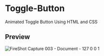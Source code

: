 # Toggle-Button
Animated Toggle Button Using HTML and CSS

## Preview
![FireShot Capture 003 - Document - 127 0 0 1](https://user-images.githubusercontent.com/59678435/196341782-1fc4ff2b-8ce8-4bd0-9c0e-5c1d42f7ca18.png)
